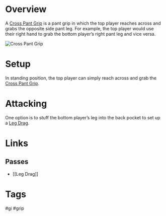 # Overview
A <u>Cross Pant Grip</u> is a pant grip in which the top player reaches across and grabs the opposite side pant leg. For example, the top player would use their right hand to grab the bottom player’s right pant leg and vice versa.

![Cross Pant Grip](https://www.bjjee.com/wp-content/uploads/2021/11/dom-bell.jpg)
# Setup
In standing position, the top player can simply reach across and grab the <u>Cross Pant Grip</u>.
# Attacking
One option is to stuff the bottom player’s leg into the back pocket to set up a [Leg Drag](obsidian://open?vault=BJJ%20Notes&file=Guard%20Passing%2FLeg%20Drag).
# Links
## Passes
- [[Leg Drag]]
# Tags
#gi #grip